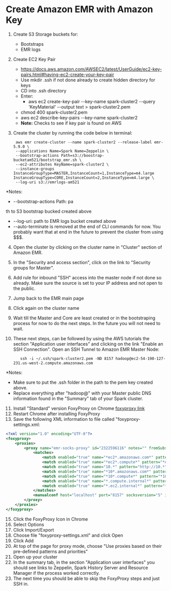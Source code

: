 # Create Amazon EMR with Amazon Key

1. Create S3 Storage buckets for:
    + Bootstraps
    + EMR logs

2. Create EC2 Key Pair
	+ https://docs.aws.amazon.com/AWSEC2/latest/UserGuide/ec2-key-pairs.html#having-ec2-create-your-key-pair
	+ Use mkdir .ssh if not done already to create hidden directory for keys
	+ CD into .ssh directory
	+ Enter:
		+ aws ec2 create-key-pair --key-name spark-cluster2 --query 'KeyMaterial' --output text > spark-cluster2.pem 
	+ chmod 400 spark-cluster2.pem
	+ aws ec2 describe-key-pairs --key-name spark-cluster2
    + **Note:** Checks to see if key pair is found on AWS


3. Create the cluster by running the code below in terminal:

        aws emr create-cluster --name spark-cluster2 --release-label emr-5.9.0 \ 
        --applications Name=Spark Name=Zeppelin \ 
        --bootstrap-actions Path=s3://boostrap-bucketam521/bootstrap_emr.sh \ 
        --ec2-attributes KeyName=spark-cluster2 \ 
        --instance-groups InstanceGroupType=MASTER,InstanceCount=1,InstanceType=m4.large InstanceGroupType=CORE,InstanceCount=2,InstanceType=m4.large \ 
        --log-uri s3://emrlogs-am521 

*Notes:
  + --bootstrap-actions Path: pa
  
  th to S3 bootstrap bucked created above
  + --log-uri: path to EMR logs bucket created above
  + --auto-terminate is removed at the end of CLI commands for now. You probably want that at end in the future to prevent the cluster from using $$$. 
  
 4. Open the cluster by clicking on the cluster name in "Cluster" section of Amazon EMR.
 5. In the "Security and access section", click on the link to "Security groups for Master".
 6. Add rule for inbound "SSH" access into the master node if not done so already. Make sure the source is set to your IP address and not open to the public.
 7. Jump back to the EMR main page
 8. Click again on the cluster name
 9. Wait till the Master and Core are least created or in the bootstraping process for now to do the next steps. In the future you will not need to wait.
 10. These next steps, can be followed by using the AWS tutorials the section "Application user interfaces" and clicking on the link "Enable an SSH Connection". Open an SSH Tunnel to Amazon EMR Master Node:
 
 			ssh -i ~/.ssh/spark-cluster2.pem -ND 8157 hadoop@ec2-54-190-127-231.us-west-2.compute.amazonaws.com
			
*Notes: 
+ Make sure to put the .ssh folder in the path to the pem key created above.
+ Replace everything after "hadoop@" with your Master public DNS information found in the "Summary" tab of your Spark cluster. 
11. Install "Standard" version FoxyProxy on Chrome [foxyproxy link](http://foxyproxy.mozdev.org/downloads.html)
12. Restart Chrome after installing FoxyProxy
13. Save the following XML information to file called "foxyproxy-settings.xml:

```xml
<?xml version="1.0" encoding="UTF-8"?>
<foxyproxy>
    <proxies>
        <proxy name="emr-socks-proxy" id="2322596116" notes="" fromSubscription="false" enabled="true" mode="manual" selectedTabIndex="2" lastresort="false" animatedIcons="true" includeInCycle="true" color="#0055E5" proxyDNS="true" noInternalIPs="false" autoconfMode="pac" clearCacheBeforeUse="false" disableCache="false" clearCookiesBeforeUse="false" rejectCookies="false">
            <matches>
                <match enabled="true" name="*ec2*.amazonaws.com*" pattern="*ec2*.amazonaws.com*" isRegEx="false" isBlackList="false" isMultiLine="false" caseSensitive="false" fromSubscription="false" />
                <match enabled="true" name="*ec2*.compute*" pattern="*ec2*.compute*" isRegEx="false" isBlackList="false" isMultiLine="false" caseSensitive="false" fromSubscription="false" />
                <match enabled="true" name="10.*" pattern="http://10.*" isRegEx="false" isBlackList="false" isMultiLine="false" caseSensitive="false" fromSubscription="false" />
                <match enabled="true" name="*10*.amazonaws.com*" pattern="*10*.amazonaws.com*" isRegEx="false" isBlackList="false" isMultiLine="false" caseSensitive="false" fromSubscription="false" />
                <match enabled="true" name="*10*.compute*" pattern="*10*.compute*" isRegEx="false" isBlackList="false" isMultiLine="false" caseSensitive="false" fromSubscription="false" />
                <match enabled="true" name="*.compute.internal*" pattern="*.compute.internal*" isRegEx="false" isBlackList="false" isMultiLine="false" caseSensitive="false" fromSubscription="false" />
                <match enabled="true" name="*.ec2.internal*" pattern="*.ec2.internal*" isRegEx="false" isBlackList="false" isMultiLine="false" caseSensitive="false" fromSubscription="false" />
            </matches>
            <manualconf host="localhost" port="8157" socksversion="5" isSocks="true" username="" password="" domain="" />
        </proxy>
    </proxies>
</foxyproxy>
```
15. Click the FoxyProxy Icon in Chrome
16. Select Options
17. Click Import/Export
18. Choose file "foxyproxy-settings.xml" and click Open
19. Click Add
20. At top of the page for proxy mode, choose "Use proxies based on their pre-defined patterns and priorities"
21. Open up your cluster
22. In the summary tab, in the section "Application user interfaces" you should see links to Zeppelin, Spark History Server and Resource Manager if the process worked correctly.
23. The next time you should be able to skip the FoxyProxy steps and just SSH in. 

